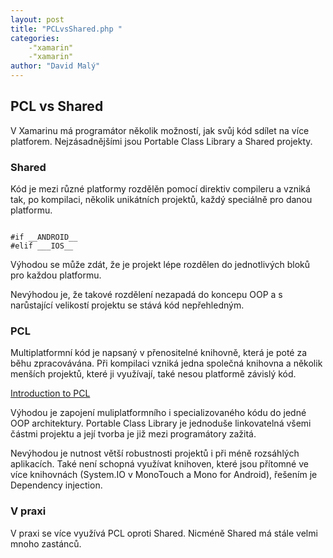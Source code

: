 ```yaml
---
layout: post
title: "PCLvsShared.php "
categories:
    -"xamarin"
    -"xamarin"
author: "David Malý"
--- 
```



## PCL vs Shared


V Xamarinu má programátor několik možností, jak svůj kód sdílet na více platforem. Nejzásadnějšími jsou Portable Class Library a Shared projekty.<br>


### Shared


Kód je mezi různé platformy rozdělěn pomocí direktiv compileru a vzniká tak, po kompilaci, několik unikátních projektů, každý speciálně pro danou platformu.<br>


```

#if __ANDROID__
#elif ___IOS__

```


Výhodou se může zdát, že je projekt lépe rozdělen do jednotlivých bloků pro každou platformu.<br>



Nevýhodou je, že takové rozdělení nezapadá do koncepu OOP a s narůstající velikostí projektu se stává kód nepřehledným.<br>


### PCL


Multiplatformní kód je napsaný v přenositelné knihovně, která je poté za běhu zpracovávána. Při kompilaci vzniká jedna společná knihovna a několik menších projektů, které ji využívají, také nesou platformě závislý kód.<br>

[Introduction to PCL](https://developer.xamarin.com/guides/cross-platform/application_fundamentals/pcl/introduction_to_portable_class_libraries/)

Výhodou je zapojení muliplatformního i specializovaného kódu do jedné OOP architektury. Portable Class Library je jednoduše linkovatelná všemi částmi projektu a její tvorba je již mezi programátory zažitá.



Nevýhodou je nutnost větší robustnosti projektů i při méně rozsáhlých aplikacích. Také není schopná využívat knihoven, které jsou přítomné ve více knihovnách (System.IO v MonoTouch a Mono for Android), řešením je Dependency injection.


###  V praxi 


V praxi se více využívá PCL oproti Shared. Nicméně Shared má stále velmi mnoho zastánců.<br>


